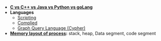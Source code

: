 - **[C vs C++ vs Java vs Python vs goLang](Programming_Languages/)**
- **Languages**
  - [Scripting](ScriptingLanguages)
  - [Complied](Programming_Languages)
  - [Graph Query Language (Cypher)](https://code-with-amitk.github.io/System_Design/Concepts/Databases/Graph%20DB/Cypher.html)
- **[Memory layout of process](/Threads_Processes_IPC/Processes):** stack, heap, Data segment, code segment



